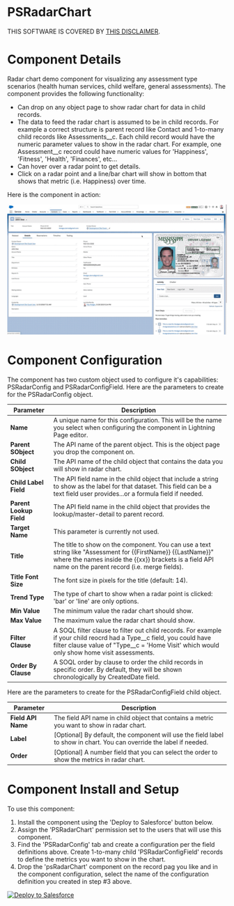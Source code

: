 # PSRadarChart

THIS SOFTWARE IS COVERED BY [THIS DISCLAIMER](https://raw.githubusercontent.com/thedges/Disclaimer/master/disclaimer.txt).

# Component Details

Radar chart demo component for visualizing any assessment type scenarios (health human services, child welfare, general assessments). The component provides the following functionality:
* Can drop on any object page to show radar chart for data in child records. 
* The data to feed the radar chart is assumed to be in child records. For example a correct structure is parent record like Contact and 1-to-many child records like Assessments__c. Each child record would have the numeric parameter values to show in the radar chart. For example, one Assessment__c record could have numeric values for 'Happiness', 'Fitness', 'Health', 'Finances', etc... 
* Can hover over a radar point to get details.
* Click on a radar point and a line/bar chart will show in bottom that shows that metric (i.e. Happiness) over time.

Here is the component in action:

![alt text](https://github.com/thedges/PSRadarChart/blob/master/PSRadarChart.gif "Sample Image")

# Component Configuration

The component has two custom object used to configure it's capabilities: PSRadarConfig and PSRadarConfigField. Here are the parameters to create for the PSRadarConfig object.

| Parameter | Description |
|-----------|-------------|
| <b>Name</b> | A unique name for this configuration. This will be the name you select when configuring the component in Lightning Page editor.|
| <b>Parent SObject</b> | The API name of the parent object. This is the object page you drop the component on. |
| <b>Child SObject</b> | The API name of the child object that contains the data you will show in radar chart. |
| <b>Child Label Field</b> | The API field name in the child object that include a string to show as the label for that dataset. This field can be a text field user provides...or a formula field if needed.  |
| <b>Parent Lookup Field</b> | The API field name in the child object that provides the lookup/master-detail to parent record. |
| <b>Target Name</b> | This parameter is currently not used. |
| <b>Title</b> | The title to show on the component. You can use a text string like "Assessment for {{FirstName}} {{LastName}}" where the names inside the {{xx}} brackets is a field API name on the parent record (i.e. merge fields). |
| <b>Title Font Size</b> | The font size in pixels for the title (default: 14). |
| <b>Trend Type</b> | The type of chart to show when a radar point is clicked: 'bar' or 'line' are only options. |
| <b>Min Value</b> | The minimum value the radar chart should show. |
| <b>Max Value</b> | The maximum value the radar chart should show. |
| <b>Filter Clause</b> | A SOQL filter clause to filter out child records. For example if your child reocrd had a Type__c field, you could have filter clause value of "Type__c = 'Home Visit' which would only show home visit assessments. |
| <b>Order By Clause</b> | A SOQL order by clause to order the child records in specific order. By default, they will be shown chronologically by CreatedDate field. |

Here are the parameters to create for the PSRadarConfigField child object.

| Parameter | Description |
|-----------|-------------|
| <b>Field API Name</b> | The field API name in child object that contains a metric you want to show in radar chart. |
| <b>Label</b> | [Optional] By default, the component will use the field label to show in chart. You can override the label if needed. |
| <b>Order</b> | [Optional] A number field that you can select the order to show the metrics in radar chart. |

# Component Install and Setup

To use this component:
1. Install the component using the 'Deploy to Salesforce' button below.
2. Assign the 'PSRadarChart' permission set to the users that will use this component.
3. Find the 'PSRadarConfig' tab and create a configuration per the field definitions above. Create 1-to-many child 'PSRadarConfigField' records to define the metrics you want to show in the chart.
4. Drop the 'psRadarChart' component on the record pag you like and in the component configuration, select the name of the configuration definition you created in step #3 above.

<a href="https://githubsfdeploy.herokuapp.com">
  <img alt="Deploy to Salesforce"
       src="https://raw.githubusercontent.com/afawcett/githubsfdeploy/master/deploy.png">
</a>

